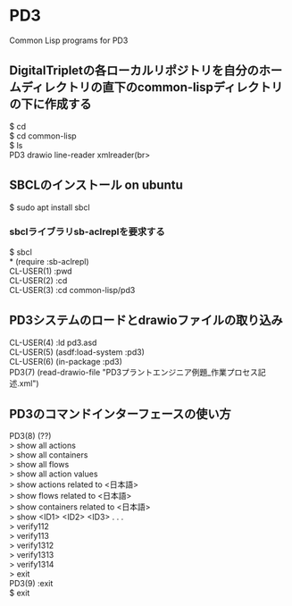 # PD3
Common Lisp programs for PD3  
## DigitalTripletの各ローカルリポジトリを自分のホームディレクトリの直下のcommon-lispディレクトリの下に作成する

$ cd<br>
$ cd common-lisp<br>
$ ls<br>
PD3  drawio  line-reader  xmlreader(br>

## SBCLのインストール on ubuntu

$ sudo apt install sbcl

### sbclライブラリsb-aclreplを要求する

$ sbcl<br>
\* (require :sb-aclrepl)<br>
CL-USER(1) :pwd<br>
CL-USER(2) :cd<br>
CL-USER(3) :cd common-lisp/pd3<br>

## PD3システムのロードとdrawioファイルの取り込み

CL-USER(4) :ld pd3.asd<br>
CL-USER(5) (asdf:load-system :pd3)<br>
CL-USER(6) (in-package :pd3)<br>
PD3(7) (read-drawio-file "PD3プラントエンジニア例題_作業プロセス記述.xml")<br>

## PD3のコマンドインターフェースの使い方

PD3(8) (??)<br>
\> show all actions<br>
\> show all containers<br>
\> show all flows<br>
\> show all action values<br>
\> show actions related to \<日本語\><br>
\> show flows related to \<日本語\><br>
\> show containers related to \<日本語\><br>
\> show \<ID1\> \<ID2\> \<ID3\> . . .<br>
\> verify112<br>
\> verify113<br>
\> verify1312<br>
\> verify1313<br>
\> verify1314<br>
\> exit<br>
PD3(9) :exit<br>
$ exit<br>
